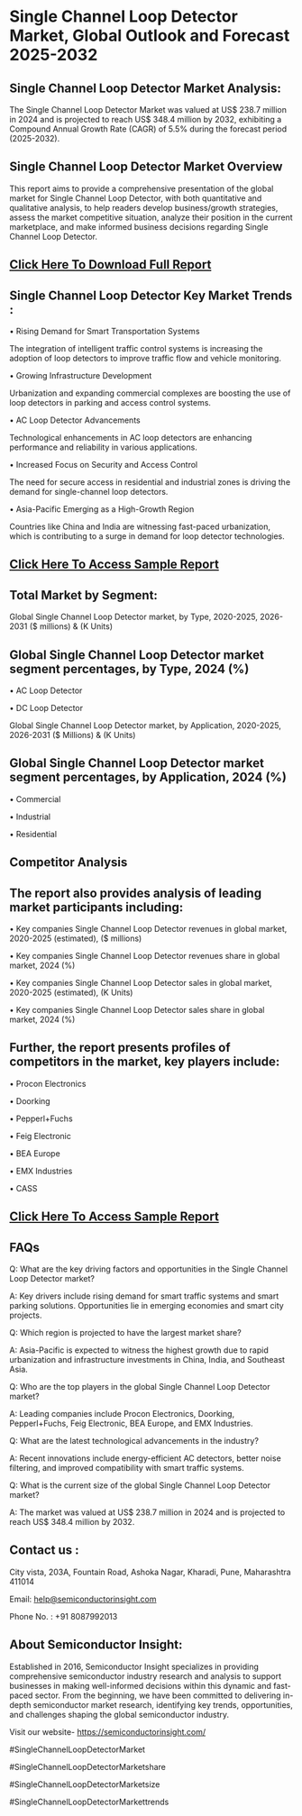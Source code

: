 Single Channel Loop Detector Market, Global Outlook and Forecast 2025-2032
=
Single Channel Loop Detector Market Analysis:
-
The Single Channel Loop Detector Market was valued at US$ 238.7 million in 2024 and is projected to reach US$ 348.4 million by 2032, exhibiting a Compound Annual Growth Rate (CAGR) of 5.5% during the forecast period (2025-2032).

Single Channel Loop Detector Market Overview
-
This report aims to provide a comprehensive presentation of the global market for Single Channel Loop Detector, with both quantitative and qualitative analysis, to help readers develop business/growth strategies, assess the market competitive situation, analyze their position in the current marketplace, and make informed business decisions regarding Single Channel Loop Detector. 

[Click Here To Download Full Report](https://semiconductorinsight.com/report/single-channel-loop-detector-market/)
-
Single Channel Loop Detector Key Market Trends  :
-
•	Rising Demand for Smart Transportation Systems

The integration of intelligent traffic control systems is increasing the adoption of loop detectors to improve traffic flow and vehicle monitoring.

•	Growing Infrastructure Development

Urbanization and expanding commercial complexes are boosting the use of loop detectors in parking and access control systems.

•	AC Loop Detector Advancements

Technological enhancements in AC loop detectors are enhancing performance and reliability in various applications.

•	Increased Focus on Security and Access Control

The need for secure access in residential and industrial zones is driving the demand for single-channel loop detectors.

•	Asia-Pacific Emerging as a High-Growth Region

Countries like China and India are witnessing fast-paced urbanization, which is contributing to a surge in demand for loop detector technologies.

[Click Here To Access Sample Report](https://semiconductorinsight.com/download-sample-report/?product_id=88141)
-
Total Market by Segment:
-
Global Single Channel Loop Detector market, by Type, 2020-2025, 2026-2031 ($ millions) & (K Units)

Global Single Channel Loop Detector market segment percentages, by Type, 2024 (%)
-
•	AC Loop Detector

•	DC Loop Detector

Global Single Channel Loop Detector market, by Application, 2020-2025, 2026-2031 ($ Millions) & (K Units)

Global Single Channel Loop Detector market segment percentages, by Application, 2024 (%)
-
•	Commercial

•	Industrial

•	Residential

Competitor Analysis
-
The report also provides analysis of leading market participants including:
-
•	Key companies Single Channel Loop Detector revenues in global market, 2020-2025 (estimated), ($ millions)

•	Key companies Single Channel Loop Detector revenues share in global market, 2024 (%)

•	Key companies Single Channel Loop Detector sales in global market, 2020-2025 (estimated), (K Units)

•	Key companies Single Channel Loop Detector sales share in global market, 2024 (%)

Further, the report presents profiles of competitors in the market, key players include:
-
•	Procon Electronics

•	Doorking

•	Pepperl+Fuchs

•	Feig Electronic

•	BEA Europe

•	EMX Industries

•	CASS

[Click Here To Access Sample Report](https://semiconductorinsight.com/download-sample-report/?product_id=88141)
-
FAQs
-
Q: What are the key driving factors and opportunities in the Single Channel Loop Detector market?

A: Key drivers include rising demand for smart traffic systems and smart parking solutions. Opportunities lie in emerging economies and smart city projects.

Q: Which region is projected to have the largest market share?

A: Asia-Pacific is expected to witness the highest growth due to rapid urbanization and infrastructure investments in China, India, and Southeast Asia.

Q: Who are the top players in the global Single Channel Loop Detector market?

A: Leading companies include Procon Electronics, Doorking, Pepperl+Fuchs, Feig Electronic, BEA Europe, and EMX Industries.

Q: What are the latest technological advancements in the industry?

A: Recent innovations include energy-efficient AC detectors, better noise filtering, and improved compatibility with smart traffic systems.

Q: What is the current size of the global Single Channel Loop Detector market?

A: The market was valued at US$ 238.7 million in 2024 and is projected to reach US$ 348.4 million by 2032.

Contact us : 
-
City vista, 203A, Fountain Road, Ashoka Nagar, Kharadi, Pune, Maharashtra 411014

Email: help@semiconductorinsight.com

Phone No. : +91 8087992013

About Semiconductor Insight:
-
Established in 2016, Semiconductor Insight specializes in providing comprehensive semiconductor industry research and analysis to support businesses in making well-informed decisions within this dynamic and fast-paced sector. From the beginning, we have been committed to delivering in-depth semiconductor market research, identifying key trends, opportunities, and challenges shaping the global semiconductor industry.

Visit our website- https://semiconductorinsight.com/

#SingleChannelLoopDetectorMarket 

#SingleChannelLoopDetectorMarketshare

#SingleChannelLoopDetectorMarketsize

#SingleChannelLoopDetectorMarkettrends 
 
 

